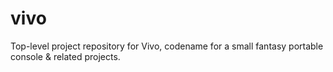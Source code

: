 # vivo

Top-level project repository for Vivo, codename for a small fantasy portable console & related projects.

